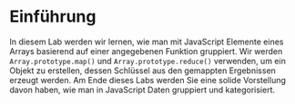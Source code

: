 # Einführung

In diesem Lab werden wir lernen, wie man mit JavaScript Elemente eines Arrays basierend auf einer angegebenen Funktion gruppiert. Wir werden `Array.prototype.map()` und `Array.prototype.reduce()` verwenden, um ein Objekt zu erstellen, dessen Schlüssel aus den gemappten Ergebnissen erzeugt werden. Am Ende dieses Labs werden Sie eine solide Vorstellung davon haben, wie man in JavaScript Daten gruppiert und kategorisiert.
